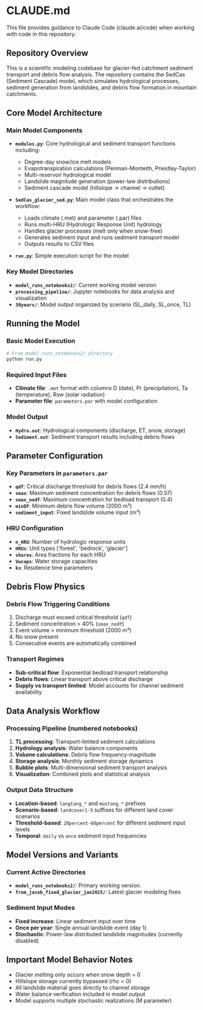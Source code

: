 # CLAUDE.md

This file provides guidance to Claude Code (claude.ai/code) when working with code in this repository.

## Repository Overview

This is a scientific modeling codebase for glacier-fed catchment sediment transport and debris flow analysis. The repository contains the SedCas (Sediment Cascade) model, which simulates hydrological processes, sediment generation from landslides, and debris flow formation in mountain catchments.

## Core Model Architecture

### Main Model Components
- **`modules.py`**: Core hydrological and sediment transport functions including:
  - Degree-day snow/ice melt models
  - Evapotranspiration calculations (Penman-Monteith, Priestley-Taylor)
  - Multi-reservoir hydrological model
  - Landslide magnitude generation (power-law distributions)
  - Sediment cascade model (hillslope → channel → outlet)

- **`SedCas_glacier_sed.py`**: Main model class that orchestrates the workflow:
  - Loads climate (.met) and parameter (.par) files
  - Runs multi-HRU (Hydrologic Response Unit) hydrology
  - Handles glacier processes (melt only when snow-free)
  - Generates sediment input and runs sediment transport model
  - Outputs results to CSV files

- **`run.py`**: Simple execution script for the model

### Key Model Directories
- **`model_runs_notebooks2/`**: Current working model version
- **`processing_pipeline/`**: Jupyter notebooks for data analysis and visualization
- **`30years/`**: Model output organized by scenario (SL_daily, SL_once, TL)

## Running the Model

### Basic Model Execution
```python
# From model_runs_notebooks2/ directory
python run.py
```

### Required Input Files
- **Climate file**: `.met` format with columns D (date), Pr (precipitation), Ta (temperature), Rsw (solar radiation)
- **Parameter file**: `parameters.par` with model configuration

### Model Output
- **`Hydro.out`**: Hydrological components (discharge, ET, snow, storage)
- **`Sediment.out`**: Sediment transport results including debris flows

## Parameter Configuration

### Key Parameters in `parameters.par`
- **`qdf`**: Critical discharge threshold for debris flows (2.4 mm/h)
- **`smax`**: Maximum sediment concentration for debris flows (0.57)
- **`smax_nodf`**: Maximum concentration for bedload transport (0.4)
- **`minDF`**: Minimum debris flow volume (2000 m³)
- **`sediment_input`**: Fixed landslide volume input (m³)

### HRU Configuration
- **`n_HRU`**: Number of hydrologic response units
- **`HRUs`**: Unit types ['forest', 'bedrock', 'glacier']
- **`shares`**: Area fractions for each HRU
- **`Vwcaps`**: Water storage capacities
- **`ks`**: Residence time parameters

## Debris Flow Physics

### Debris Flow Triggering Conditions
1. Discharge must exceed critical threshold (`qdf`)
2. Sediment concentration > 40% (`smax_nodf`)
3. Event volume > minimum threshold (2000 m³)
4. No snow present
5. Consecutive events are automatically combined

### Transport Regimes
- **Sub-critical flow**: Exponential bedload transport relationship
- **Debris flows**: Linear transport above critical discharge
- **Supply vs transport limited**: Model accounts for channel sediment availability

## Data Analysis Workflow

### Processing Pipeline (numbered notebooks)
1. **TL processing**: Transport-limited sediment calculations
2. **Hydrology analysis**: Water balance components
3. **Volume calculations**: Debris flow frequency-magnitude
4. **Storage analysis**: Monthly sediment storage dynamics
5. **Bubble plots**: Multi-dimensional sediment transport analysis
6. **Visualization**: Combined plots and statistical analysis

### Output Data Structure
- **Location-based**: `langtang_*` and `mustang_*` prefixes
- **Scenario-based**: `landcover1-5` suffixes for different land cover scenarios
- **Threshold-based**: `20percent-60percent` for different sediment input levels
- **Temporal**: `daily` vs `once` sediment input frequencies

## Model Versions and Variants

### Current Active Directories
- **`model_runs_notebooks2/`**: Primary working version
- **`from_jacob_fixed_glacier_jan2025/`**: Latest glacier modeling fixes

### Sediment Input Modes
- **Fixed increase**: Linear sediment input over time
- **Once per year**: Single annual landslide event (day 1)
- **Stochastic**: Power-law distributed landslide magnitudes (currently disabled)

## Important Model Behavior Notes

- Glacier melting only occurs when snow depth = 0
- Hillslope storage currently bypassed (rhc = 0)
- All landslide material goes directly to channel storage
- Water balance verification included in model output
- Model supports multiple stochastic realizations (M parameter)
